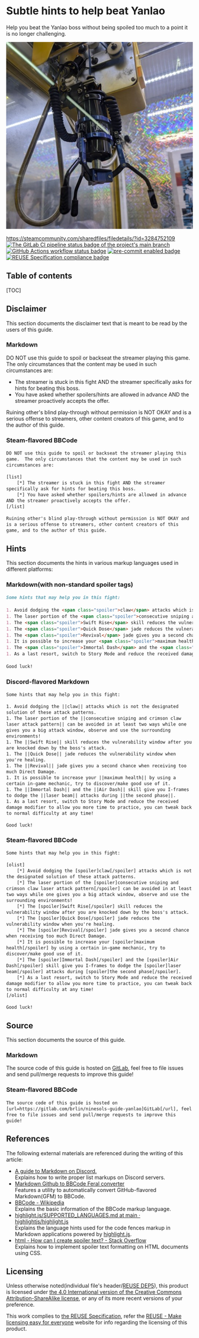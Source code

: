 # Subtle hints to help beat Yanlao

Help you beat the Yanlao boss without being spoiled too much to a point it is no
longer challenging.

![Article branding image that shows a mechanical claw of the claw machine arcade game in Taiwan](branding.512px.jpg "A mechanical claw of the claw machine arcade game in Taiwan")

<https://steamcommunity.com/sharedfiles/filedetails/?id=3284752109>  
[![The GitLab CI pipeline status badge of the project's `main` branch](https://gitlab.com/brlin/ninesols-guide-yanlao/badges/main/pipeline.svg?ignore_skipped=true "Click here to check out the comprehensive status of the GitLab CI pipelines")](https://gitlab.com/brlin/ninesols-guide-yanlao/-/pipelines) [![GitHub Actions workflow status badge](https://github.com/brlin-tw/ninesols-guide-yanlao/actions/workflows/check-potential-problems.yml/badge.svg "GitHub Actions workflow status")](https://github.com/brlin-tw/ninesols-guide-yanlao/actions/workflows/check-potential-problems.yml) [![pre-commit enabled badge](https://img.shields.io/badge/pre--commit-enabled-brightgreen?logo=pre-commit&logoColor=white "This project uses pre-commit to check potential problems")](https://pre-commit.com/) [![REUSE Specification compliance badge](https://api.reuse.software/badge/gitlab.com/brlin/ninesols-guide-yanlao "This project complies to the REUSE specification to decrease software licensing costs")](https://api.reuse.software/info/gitlab.com/brlin/ninesols-guide-yanlao)

## Table of contents

[TOC]

## Disclaimer

This section documents the disclaimer text that is meant to be read by the users
of this guide.

### Markdown

DO NOT use this guide to spoil or backseat the streamer playing this game.  The
only circumstances that the content may be used in such circumstances are:

* The streamer is stuck in this fight AND the streamer specifically asks for
  hints for beating this boss.
* You have asked whether spoilers/hints are allowed in advance AND the streamer
  proactively accepts the offer.

Ruining other's blind play-through without permission is NOT OKAY and is a
serious offense to streamers, other content creators of this game, and to
the author of this guide.

### Steam-flavored BBCode

```bbcode
DO NOT use this guide to spoil or backseat the streamer playing this game.  The only circumstances that the content may be used in such circumstances are:

[list]
    [*] The streamer is stuck in this fight AND the streamer specifically ask for hints for beating this boss.
    [*] You have asked whether spoilers/hints are allowed in advance AND the streamer proactively accepts the offer.
[/list]

Ruining other's blind play-through without permission is NOT OKAY and is a serious offense to streamers, other content creators of this game, and to the author of this guide.
```

## Hints

This section documents the hints in various markup languages used in different
platforms:

### Markdown(with non-standard spoiler tags)

```markdown
Some hints that may help you in this fight:

1. Avoid dodging the <span class="spoiler">claw</span> attacks which is not the designated solution of these attack patterns.
1. The laser portion of the <span class="spoiler">consecutive sniping and crimson claw laser attack pattern</span> can be avoided in at least two ways while one gives you a big attack window, observe and use the surrounding environments!
1. The <span class="spoiler">Swift Rise</span> skill reduces the vulnerability window after you are knocked down by the boss's attack.
1. The <span class="spoiler">Quick Dose</span> jade reduces the vulnerability window when you're healing.
1. The <span class="spoiler">Revival</span> jade gives you a second chance when receiving too much Direct Damage.
1. It is possible to increase your <span class="spoiler">maximum health</span> by using a certain in-game mechanic, try to discover/make good use of it.
1. The <span class="spoiler">Immortal Dash</span> and the <span class="spoiler">Air Dash</span> skill give you I-frames to dodge the <span class="spoiler">laser beam</span> attacks during <span class="spoiler">the second phase</span>.
1. As a last resort, switch to Story Mode and reduce the received damage modifier to allow you more time to practice, you can tweak back to normal difficulty at any time!

Good luck!
```

### Discord-flavored Markdown

```discord
Some hints that may help you in this fight:

1. Avoid dodging the ||claw|| attacks which is not the designated solution of these attack patterns.
1. The laser portion of the ||consecutive sniping and crimson claw laser attack pattern|| can be avoided in at least two ways while one gives you a big attack window, observe and use the surrounding environments!
1. The ||Swift Rise|| skill reduces the vulnerability window after you are knocked down by the boss's attack.
1. The ||Quick Dose|| jade reduces the vulnerability window when you're healing.
1. The ||Revival|| jade gives you a second chance when receiving too much Direct Damage.
1. It is possible to increase your ||maximum health|| by using a certain in-game mechanic, try to discover/make good use of it.
1. The ||Immortal Dash|| and the ||Air Dash|| skill give you I-frames to dodge the ||laser beam|| attacks during ||the second phase||.
1. As a last resort, switch to Story Mode and reduce the received damage modifier to allow you more time to practice, you can tweak back to normal difficulty at any time!

Good luck!
```

### Steam-flavored BBCode

```bbcode
Some hints that may help you in this fight:

[olist]
    [*] Avoid dodging the [spoiler]claw[/spoiler] attacks which is not the designated solution of these attack patterns.
    [*] The laser portion of the [spoiler]consecutive sniping and crimson claw laser attack pattern[/spoiler] can be avoided in at least two ways while one gives you a big attack window, observe and use the surrounding environments!
    [*] The [spoiler]Swift Rise[/spoiler] skill reduces the vulnerability window after you are knocked down by the boss's attack.
    [*] The [spoiler]Quick Dose[/spoiler] jade reduces the vulnerability window when you're healing.
    [*] The [spoiler]Revival[/spoiler] jade gives you a second chance when receiving too much Direct Damage.
    [*] It is possible to increase your [spoiler]maximum health[/spoiler] by using a certain in-game mechanic, try to discover/make good use of it.
    [*] The [spoiler]Immortal Dash[/spoiler] and the [spoiler]Air Dash[/spoiler] skill give you I-frames to dodge the [spoiler]laser beam[/spoiler] attacks during [spoiler]the second phase[/spoiler].
    [*] As a last resort, switch to Story Mode and reduce the received damage modifier to allow you more time to practice, you can tweak back to normal difficulty at any time!
[/olist]

Good luck!
```

## Source

This section documents the source of this guide.

### Markdown

The source code of this guide is hosted on [GitLab](https://gitlab.com/brlin/ninesols-guide-yanlao), feel free to file issues and send pull/merge requests to improve this guide!

### Steam-flavored BBCode

```bbcode
The source code of this guide is hosted on [url=https://gitlab.com/brlin/ninesols-guide-yanlao]GitLab[/url], feel free to file issues and send pull/merge requests to improve this guide!
```

## References

The following external materials are referenced during the writing of this article:

* [A guide to Markdown on Discord.](https://gist.github.com/matthewzring/9f7bbfd102003963f9be7dbcf7d40e51)  
  Explains how to write proper list markups on Discord servers.
* [Markdown Github to BBCode Feral converter](https://feralhosting.github.io/)  
  Features a utility to automatically convert GitHub-flavored Markdown(GFM) to BBCode.
* [BBCode - Wikipedia](https://en.wikipedia.org/wiki/BBCode)  
  Explains the basic information of the BBCode markup language.
* [highlight.js/SUPPORTED_LANGUAGES.md at main · highlightjs/highlight.js](https://github.com/highlightjs/highlight.js/blob/main/SUPPORTED_LANGUAGES.md)  
  Explains the language hints used for the code fences markup in Markdown
  applications powered by [highlight.js](https://highlightjs.org/).
* [html - How can I create spoiler text? - Stack Overflow](https://stackoverflow.com/questions/28615544/how-can-i-create-spoiler-text)  
  Explains how to implement spoiler text formatting on HTML documents using CSS.

## Licensing

Unless otherwise noted(individual file's header/[REUSE DEP5](.reuse/dep5)), this product is licensed under [the 4.0 International version of the Creative Commons Attribution-ShareAlike license](https://creativecommons.org/licenses/by-sa/4.0/), or any of its more recent versions of your preference.

This work complies to [the REUSE Specification](https://reuse.software/spec/), refer the [REUSE - Make licensing easy for everyone](https://reuse.software/) website for info regarding the licensing of this product.

<!-- markdownlint-disable no-space-in-emphasis -->
<style>
    /* Configure spoiler text formatting on supported Markdown applications */
    .spoiler{
        background-color: gray;
        color: transparent;
        user-select: none;
    }
    .spoiler:hover{
        background-color: inherit;
        color: inherit;
    }
</style>
